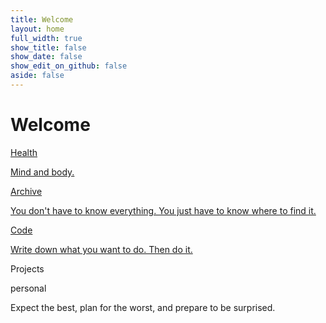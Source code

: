 ```yaml
---
title: Welcome
layout: home
full_width: true
show_title: false
show_date: false
show_edit_on_github: false
aside: false
--- 
```


<div target="flipCards">
<div class="wrapper">
  <h1>Welcome</h1>
  <div class="cols">
			<div class="col" ontouchstart="this.classList.toggle('hover');">
				<a href="{{site.baseurl}}/2023/01/02/health.html">
				<div class="container">
					<div class="front" style="background-image: url(https://unsplash.it/500/500/)">
						<div class="inner">
							<p>Health</p>
              				<span></span>
						</div>
					</div>
					<div class="back">
						<div class="inner">
						  <p>Mind and body.</p>
						</div>
					</div>
				</div>
				</a>
			</div>			
			<div class="col" ontouchstart="this.classList.toggle('hover');">
      			<a href="/archive.html">
				<div class="container">
					<div class="front" style="background-image: url(https://unsplash.it/501/501/)">
						<div class="inner">
							<p>Archive</p>
             				<span></span>
						</div>
					</div>
					<div class="back">
						<div class="inner">
							<p>You don't have to know everything. You just have to know where to find it.</p>
						</div>
					</div>
				</div>
        		</a>
			</div>
			<div class="col" ontouchstart="this.classList.toggle('hover');">
				<a href="{{site.url}}/2022/05/06/code.html">
				<div class="container">
					<div class="front" style="background-image: url(https://unsplash.it/502/502/)">
						<div class="inner">
							<p>Code</p>
             				<span></span>
						</div>
					</div>
					<div class="back">
						<div class="inner">
							<p>Write down what you want to do. Then do it.</p>
						</div>
					</div>
				</div>
				</a>
			</div>
			<div class="col" ontouchstart="this.classList.toggle('hover');">
				<div class="container">
					<div class="front" style="background-image: url(https://unsplash.it/503/503/)">
						<div class="inner">
							<p>Projects</p>
              				<span>personal</span>
						</div>
					</div>
					<div class="back">
						<div class="inner">
							<p>Expect the best, plan for the worst, and prepare to be surprised.</p>
						</div>
					</div>
				</div>
			</div>	
		</div>
	 </div>
 </div>










 